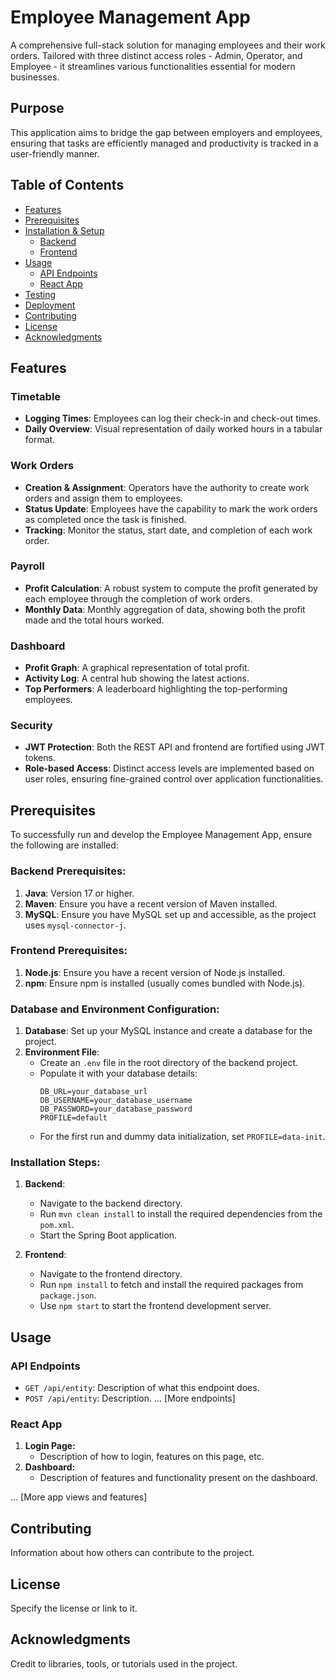 # Employee Management App

A comprehensive full-stack solution for managing employees and their work orders. Tailored with three distinct access roles - Admin, Operator, and Employee - it streamlines various functionalities essential for modern businesses.

## Purpose
This application aims to bridge the gap between employers and employees, ensuring that tasks are efficiently managed and productivity is tracked in a user-friendly manner.

## Table of Contents
- [Features](#features)
- [Prerequisites](#prerequisites)
- [Installation & Setup](#installation--setup)
  - [Backend](#backend)
  - [Frontend](#frontend)
- [Usage](#usage)
  - [API Endpoints](#api-endpoints)
  - [React App](#react-app)
- [Testing](#testing)
- [Deployment](#deployment)
- [Contributing](#contributing)
- [License](#license)
- [Acknowledgments](#acknowledgments)

## Features

### Timetable
- **Logging Times**: Employees can log their check-in and check-out times.
- **Daily Overview**: Visual representation of daily worked hours in a tabular format.

### Work Orders
- **Creation & Assignment**: Operators have the authority to create work orders and assign them to employees.
- **Status Update**: Employees have the capability to mark the work orders as completed once the task is finished.
- **Tracking**: Monitor the status, start date, and completion of each work order.

### Payroll
- **Profit Calculation**: A robust system to compute the profit generated by each employee through the completion of work orders.
- **Monthly Data**: Monthly aggregation of data, showing both the profit made and the total hours worked.

### Dashboard
- **Profit Graph**: A graphical representation of total profit.
- **Activity Log**: A central hub showing the latest actions.
- **Top Performers**: A leaderboard highlighting the top-performing employees.

### Security
- **JWT Protection**: Both the REST API and frontend are fortified using JWT tokens.
- **Role-based Access**: Distinct access levels are implemented based on user roles, ensuring fine-grained control over application functionalities.

## Prerequisites

To successfully run and develop the Employee Management App, ensure the following are installed:

### Backend Prerequisites:

1. **Java**: Version 17 or higher.
2. **Maven**: Ensure you have a recent version of Maven installed.
3. **MySQL**: Ensure you have MySQL set up and accessible, as the project uses `mysql-connector-j`.

### Frontend Prerequisites:

1. **Node.js**: Ensure you have a recent version of Node.js installed.
2. **npm**: Ensure npm is installed (usually comes bundled with Node.js).

### Database and Environment Configuration:

1. **Database**: Set up your MySQL instance and create a database for the project.
2. **Environment File**: 
   - Create an `.env` file in the root directory of the backend project.
   - Populate it with your database details:
     ```
     DB_URL=your_database_url
     DB_USERNAME=your_database_username
     DB_PASSWORD=your_database_password
     PROFILE=default
     ```
   - For the first run and dummy data initialization, set `PROFILE=data-init`.

### Installation Steps:

1. **Backend**:
   - Navigate to the backend directory.
   - Run `mvn clean install` to install the required dependencies from the `pom.xml`.
   - Start the Spring Boot application.

2. **Frontend**:
   - Navigate to the frontend directory.
   - Run `npm install` to fetch and install the required packages from `package.json`.
   - Use `npm start` to start the frontend development server.


## Usage

### API Endpoints

- `GET /api/entity`: Description of what this endpoint does.
- `POST /api/entity`: Description.
... [More endpoints]

### React App

1. **Login Page:** 
    - Description of how to login, features on this page, etc.
2. **Dashboard:** 
    - Description of features and functionality present on the dashboard.

... [More app views and features]


## Contributing

Information about how others can contribute to the project.

## License

Specify the license or link to it.

## Acknowledgments

Credit to libraries, tools, or tutorials used in the project.
